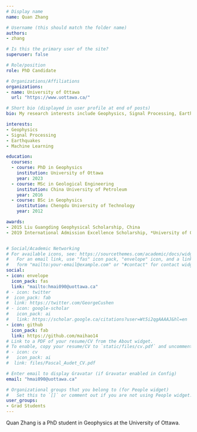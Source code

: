 ```yaml
---
# Display name
name: Quan Zhang

# Username (this should match the folder name)
authors:
- zhang

# Is this the primary user of the site?
superuser: false

# Role/position
role: PhD Candidate

# Organizations/Affiliations
organizations:
- name: University of Ottawa
  url: "https://www.uottawa.ca/"

# Short bio (displayed in user profile at end of posts)
bio: My research interests include Geophysics, Signal Processing, Earthquakes, Machine Learning.

interests:
- Geophysics
- Signal Processing
- Earthquakes
- Machine Learning

education:
  courses:
  - course: PhD in Geophysics
    institution: University of Ottawa
    year: 2023
  - course: MSc in Geological Engineering
    institution: China University of Petroleum
    year: 2016
  - course: BSc in Geophysics
    institution: Chengdu University of Technology
    year: 2012

awards:
- 2015 Liu Guangding Geophysical Scholarship, China
- 2019 International Admission Excellence Scholarship, *University of Ottawa*


# Social/Academic Networking
# For available icons, see: https://sourcethemes.com/academic/docs/widgets/#icons
#   For an email link, use "fas" icon pack, "envelope" icon, and a link in the
#   form "mailto:your-email@example.com" or "#contact" for contact widget.
social:
- icon: envelope
  icon_pack: fas
  link: "mailto:hmai090@uottawa.ca"
# - icon: twitter
#  icon_pack: fab
#  link: https://twitter.com/GeorgeCushen
# - icon: google-scholar
#   icon_pack: ai
#   link: https://scholar.google.ca/citations?user=Wt5i2qgAAAAJ&hl=en
- icon: github
  icon_pack: fab
  link: https://github.com/maihao14
# Link to a PDF of your resume/CV from the About widget.
# To enable, copy your resume/CV to `static/files/cv.pdf` and uncomment the lines below.  
# - icon: cv
#   icon_pack: ai
#  link: files/Pascal_Audet_CV.pdf

# Enter email to display Gravatar (if Gravatar enabled in Config)
email: "hmai090@uottawa.ca"

# Organizational groups that you belong to (for People widget)
#   Set this to `[]` or comment out if you are not using People widget.  
user_groups:
- Grad Students
---
```


Quan Zhang is a PhD student in Geophysics at the University of Ottawa.
